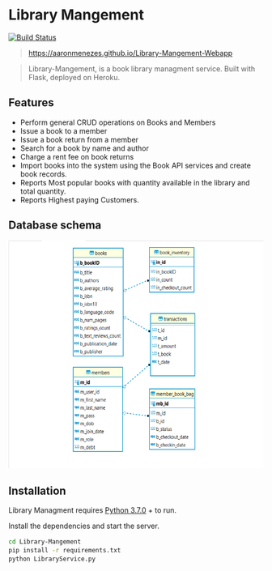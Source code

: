 # Library Mangement  

[![Build Status](https://travis-ci.org/joemccann/dillinger.svg?branch=master)](https://travis-ci.org/joemccann/dillinger)
> https://aaronmenezes.github.io/Library-Mangement-Webapp


>Library-Mangement, is a book library managment service.
Built with Flask, deployed on Heroku. 

## Features

- Perform general CRUD operations on Books and Members
- Issue a book to a member
- Issue a book return from a member
- Search for a book by name and author
- Charge a rent fee on book returns
- Import books into the system using the Book API services and create book records.
- Reports Most popular books with quantity available in the library and total quantity.
- Reports Highest paying Customers.

## Database schema

<img src="https://github.com/aaronmenezes/Library-Mangement-Webapp/blob/main/screens_shots/db_schema.png" width="800" height="450">

## Installation

Library Managment requires [Python 3.7.0](https://www.python.org/downloads/release/python-370/) + to run.

Install the dependencies and start the server.

```sh
cd Library-Mangement
pip install -r requirements.txt
python LibraryService.py
```
